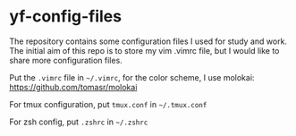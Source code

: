 # yf-config-files

The repository contains some configuration files I used for study and work. The initial aim of this repo is to store my vim .vimrc file, but I would like to share more configuration files.

Put the `.vimrc` file in `~/.vimrc`, for the color scheme, I use molokai: https://github.com/tomasr/molokai

For tmux configuration, put `tmux.conf` in `~/.tmux.conf`

For zsh config, put `.zshrc` in `~/.zshrc`
